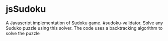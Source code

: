 jsSudoku
========

A Javascript implementation of Sudoku game.
#sudoku-validator.
Solve any Suduko puzzle using this solver. 
The code uses a backtracking algorithm to solve the puzzle
